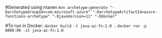 #Generated using maven
`mvn archetype:generate "-DarchetypeGroupId=com.microsoft.azure" "-DarchetypeArtifactId=azure-functions-archetype" "-DjavaVersion=11" "-Ddocker"`


#To run in Docker:
`docker build -t java-az-fn:1.0 .`
`docker run -p 8080:80 -it java-az-fn:1.0`